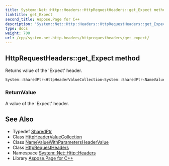 ```yaml
---
title: System::Net::Http::Headers::HttpRequestHeaders::get_Expect method
linktitle: get_Expect
second_title: Aspose.Page for C++
description: 'System::Net::Http::Headers::HttpRequestHeaders::get_Expect method. Returns value of the ''Expect'' header in C++.'
type: docs
weight: 700
url: /cpp/system.net.http.headers/httprequestheaders/get_expect/
---
```

## HttpRequestHeaders::get_Expect method


Returns value of the 'Expect' header.

```cpp
System::SharedPtr<HttpHeaderValueCollection<System::SharedPtr<NameValueWithParametersHeaderValue>>> System::Net::Http::Headers::HttpRequestHeaders::get_Expect()
```


### ReturnValue

A value of the 'Expect' header.

## See Also

* Typedef [SharedPtr](../../../system/sharedptr/)
* Class [HttpHeaderValueCollection](../../httpheadervaluecollection/)
* Class [NameValueWithParametersHeaderValue](../../namevaluewithparametersheadervalue/)
* Class [HttpRequestHeaders](../)
* Namespace [System::Net::Http::Headers](../../)
* Library [Aspose.Page for C++](../../../)
